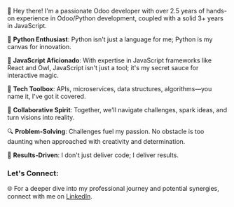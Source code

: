 👋 Hey there! I'm a passionate Odoo developer with over 2.5 years of hands-on experience in Odoo/Python development, coupled with a solid 3+ years in JavaScript.

🐍 **Python Enthusiast**: Python isn't just a language for me; Python is my canvas for innovation.

🚀 **JavaScript Aficionado**: With expertise in JavaScript frameworks like React and Owl, JavaScript isn't just a tool; it's my secret sauce for interactive magic.

🔧 **Tech Toolbox**: APIs, microservices, data structures, algorithms—you name it, I've got it covered.

🤝 **Collaborative Spirit**: Together, we'll navigate challenges, spark ideas, and turn visions into reality.

🔍 **Problem-Solving**: Challenges fuel my passion. No obstacle is too daunting when approached with creativity and determination.

🎯 **Results-Driven**: I don't just deliver code; I deliver results.

### Let's Connect:

🌐 For a deeper dive into my professional journey and potential synergies, connect with me on [LinkedIn](https://www.linkedin.com/in/yassir-irfan/).
